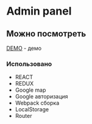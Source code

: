# Admin panel

## Можно посмотреть

[DEMO](/) - демо 



### Использовано

* REACT
* REDUX
* Google map
* Google авторизация
* Webpack сборка
* LocalStorage
* Router
